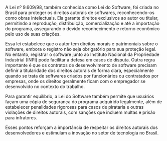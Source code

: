 A Lei nº 9.609/98, também conhecida como Lei do Software, foi criada no Brasil para proteger os direitos autorais de softwares, reconhecendo-os como obras intelectuais. Ela garante direitos exclusivos ao autor ou titular, permitindo a reprodução, distribuição, comercialização e até a importação do programa, assegurando o devido reconhecimento e retorno econômico pelo uso de suas criações.

Essa lei estabelece que o autor tem direitos morais e patrimoniais sobre o software, embora o registro não seja obrigatório para sua proteção legal. No entanto, registrar o software junto ao Instituto Nacional da Propriedade Industrial (INPI) pode facilitar a defesa em casos de disputa. Outra regra importante é que os contratos de desenvolvimento de software precisam definir a titularidade dos direitos autorais de forma clara, especialmente quando se trata de softwares criados por funcionários ou contratados por empresas, onde os direitos geralmente ficam com o empregador se desenvolvido no contexto do trabalho​.


Para garantir equilíbrio, a Lei do Software também permite que usuários façam uma cópia de segurança do programa adquirido legalmente, além de estabelecer penalidades rigorosas para casos de pirataria e outras violações de direitos autorais, com sanções que incluem multas e prisão para infratores.

Esses pontos reforçam a importância de respeitar os direitos autorais dos desenvolvedores e estimulam a inovação no setor de tecnologia no Brasil.
